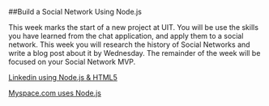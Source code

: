 ##Build a Social Network Using Node.js

This week marks the start of a new project at UIT. You will be use the skills you have learned from the chat application, and apply them to a social network. This week you will research the history of Social Networks and write a blog post about it by Wednesday. The remainder of the week will be focused on your Social Network MVP.




[Linkedin using Node.js & HTML5](http://venturebeat.com/2011/08/16/linkedin-node/)

[Myspace.com uses Node.js](https://myspace.com/)

